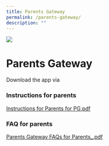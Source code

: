 ```yaml
---
title: Parents Gateway
permalink: /parents-gateway/
description: ""
---
```

![](/images/Banner.png)

Parents Gateway 
================

  
Download the app via


### Instructions for parents

  
[Instructions for Parents for PG.pdf](/files/Instructions%20for%20Parents%20%20for%20PG.pdf)
  

### FAQ for parents

  
[Parents Gateway FAQs for Parents_.pdf](/files/Parents%20Gateway%20FAQs%20for%20Parents_.pdf)